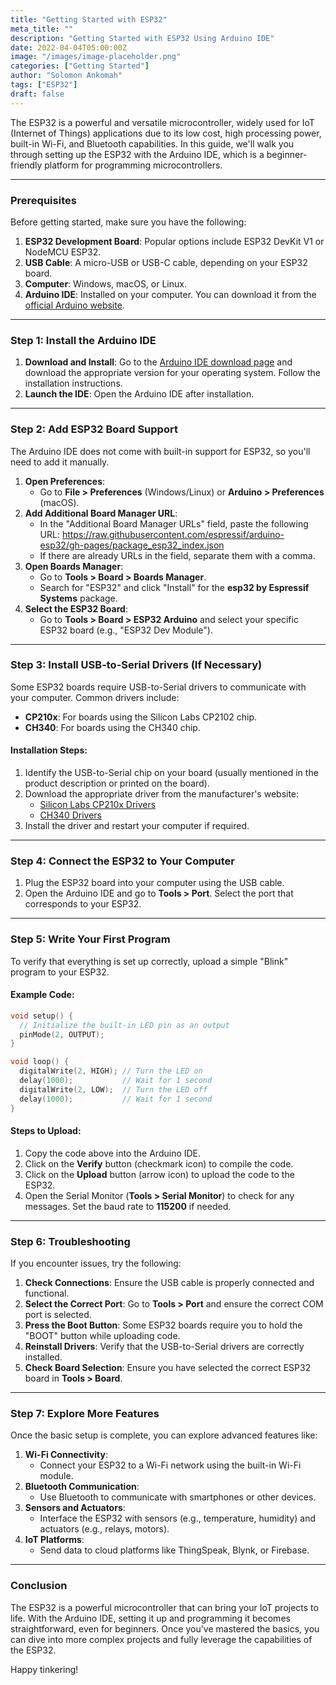 ```yaml
---
title: "Getting Started with ESP32"
meta_title: ""
description: "Getting Started with ESP32 Using Arduino IDE"
date: 2022-04-04T05:00:00Z
image: "/images/image-placeholder.png"
categories: ["Getting Started"]
author: "Solomon Ankomah"
tags: ["ESP32"]
draft: false
---
```


The ESP32 is a powerful and versatile microcontroller, widely used for IoT (Internet of Things) applications due to its low cost, high processing power, built-in Wi-Fi, and Bluetooth capabilities. In this guide, we'll walk you through setting up the ESP32 with the Arduino IDE, which is a beginner-friendly platform for programming microcontrollers.

---

### Prerequisites

Before getting started, make sure you have the following:

1. **ESP32 Development Board**: Popular options include ESP32 DevKit V1 or NodeMCU ESP32.
2. **USB Cable**: A micro-USB or USB-C cable, depending on your ESP32 board.
3. **Computer**: Windows, macOS, or Linux.
4. **Arduino IDE**: Installed on your computer. You can download it from the [official Arduino website](https://www.arduino.cc/en/software).

---

### Step 1: Install the Arduino IDE

1. **Download and Install**: Go to the [Arduino IDE download page](https://www.arduino.cc/en/software) and download the appropriate version for your operating system. Follow the installation instructions.
2. **Launch the IDE**: Open the Arduino IDE after installation.

---

### Step 2: Add ESP32 Board Support

The Arduino IDE does not come with built-in support for ESP32, so you'll need to add it manually.

1. **Open Preferences**:
   - Go to **File > Preferences** (Windows/Linux) or **Arduino > Preferences** (macOS).
2. **Add Additional Board Manager URL**:
   - In the "Additional Board Manager URLs" field, paste the following URL:
     https://raw.githubusercontent.com/espressif/arduino-esp32/gh-pages/package_esp32_index.json 
   - If there are already URLs in the field, separate them with a comma.
3. **Open Boards Manager**:
   - Go to **Tools > Board > Boards Manager**.
   - Search for "ESP32" and click "Install" for the **esp32 by Espressif Systems** package.
4. **Select the ESP32 Board**:
   - Go to **Tools > Board > ESP32 Arduino** and select your specific ESP32 board (e.g., "ESP32 Dev Module").

---

### Step 3: Install USB-to-Serial Drivers (If Necessary)

Some ESP32 boards require USB-to-Serial drivers to communicate with your computer. Common drivers include:

- **CP210x**: For boards using the Silicon Labs CP2102 chip.
- **CH340**: For boards using the CH340 chip.

#### Installation Steps:
1. Identify the USB-to-Serial chip on your board (usually mentioned in the product description or printed on the board).
2. Download the appropriate driver from the manufacturer's website:
   - [Silicon Labs CP210x Drivers](https://www.silabs.com/developers/usb-to-uart-bridge-vcp-drivers)
   - [CH340 Drivers](http://www.wch.cn/downloads/CH341SER_ZIP.html)
3. Install the driver and restart your computer if required.

---

### Step 4: Connect the ESP32 to Your Computer

1. Plug the ESP32 board into your computer using the USB cable.
2. Open the Arduino IDE and go to **Tools > Port**. Select the port that corresponds to your ESP32.

---

### Step 5: Write Your First Program

To verify that everything is set up correctly, upload a simple "Blink" program to your ESP32.

#### Example Code:
```cpp
void setup() {
  // Initialize the built-in LED pin as an output
  pinMode(2, OUTPUT);
}

void loop() {
  digitalWrite(2, HIGH); // Turn the LED on
  delay(1000);           // Wait for 1 second
  digitalWrite(2, LOW);  // Turn the LED off
  delay(1000);           // Wait for 1 second
}
```

#### Steps to Upload:
1. Copy the code above into the Arduino IDE.
2. Click on the **Verify** button (checkmark icon) to compile the code.
3. Click on the **Upload** button (arrow icon) to upload the code to the ESP32.
4. Open the Serial Monitor (**Tools > Serial Monitor**) to check for any messages. Set the baud rate to **115200** if needed.

---

### Step 6: Troubleshooting

If you encounter issues, try the following:

1. **Check Connections**: Ensure the USB cable is properly connected and functional.
2. **Select the Correct Port**: Go to **Tools > Port** and ensure the correct COM port is selected.
3. **Press the Boot Button**: Some ESP32 boards require you to hold the "BOOT" button while uploading code.
4. **Reinstall Drivers**: Verify that the USB-to-Serial drivers are correctly installed.
5. **Check Board Selection**: Ensure you have selected the correct ESP32 board in **Tools > Board**.

---

### Step 7: Explore More Features

Once the basic setup is complete, you can explore advanced features like:

1. **Wi-Fi Connectivity**:
   - Connect your ESP32 to a Wi-Fi network using the built-in Wi-Fi module.
2. **Bluetooth Communication**:
   - Use Bluetooth to communicate with smartphones or other devices.
3. **Sensors and Actuators**:
   - Interface the ESP32 with sensors (e.g., temperature, humidity) and actuators (e.g., relays, motors).
4. **IoT Platforms**:
   - Send data to cloud platforms like ThingSpeak, Blynk, or Firebase.

---

### Conclusion

The ESP32 is a powerful microcontroller that can bring your IoT projects to life. With the Arduino IDE, setting it up and programming it becomes straightforward, even for beginners. Once you've mastered the basics, you can dive into more complex projects and fully leverage the capabilities of the ESP32.

Happy tinkering!